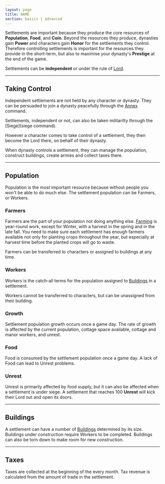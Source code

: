```yaml
---
layout: page
title: NAME
section: basics | advanced
---
```


Settlements are important because they produce the core resources of **Population**, **Food**, and **Coin**. Beyond the resources they produce, dynasties gain **Power** and characters gain **Honor** for the settlements they control. Therefore controlling settlements is important for the resources they provide in the short-term, but also to maximise your dynasty's **Prestige** at the end of the game.

Settlements can be **independent** or under the rule of [Lord](lords).

---

## Taking Control

Independent settlements are not held by any character or dynasty. They can be persuaded to join a dynasty peacefully through the [Annex](annex) command.

Settlements, independent or not, can also be taken militarilty through the [Siege](siege command).

However a character comes to take control of a settlement, they then become the Lord there, on behalf of their dynasty.

When dynasty controls a settlement, they can manage the population, construct buildings, create armies and collect taxes there.

---

## Population

Population is the most important resource because without people you won't be able to do much else. The settlement population can be Farmers, or Workers.

### Farmers

Farmers are the part of your population not doing anything else. [Farming](farming) is year-round work, except for Winter, with a harvest in the spring and in the late fall. You need to make sure each settlement has enough farmers available not only for planting crops throughout the year, but especially at harvest time before the planted crops will go to waste.

Farmers can be transferred to characters or assigned to buildings at any time.

### Workers

Workers is the catch-all terms for the population assigned to [Buildings](buildings) in a settlement.

Workers cannot be transferred to characters, but can be unassigned from their building.

### Growth

Settlement population growth occurs once a game day. The rate of growth is affected by the current population, cottage space available, cottage and manor workers, and unrest.

### Food

Food is consumed by the settlement population once a game day. A lack of Food can lead to Unrest problems.

### Unrest

Unrest is primarily affected by food supply, but it can also be affected when a settlement is under siege. A settlement that reaches 100 **Unrest** will kick their Lord out and open its doors.

---

## Buildings

A settlement can have a number of [Buildings](buildings) determined by its size. Buildings under construction require Workers to be completed. Buildings can also be torn down to make room for new construction.

---

## Taxes

Taxes are collected at the beginning of the every month. Tax revenue is calculated from the amount of trade in the settlement.
